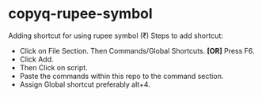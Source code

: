 # copyq-rupee-symbol
Adding shortcut for using rupee symbol (₹)
Steps to add shortcut:
- Click on File Section. Then Commands/Global Shortcuts. **[OR]** Press F6.
- Click Add.
- Then Click on script.
- Paste the commands within this repo to the command section.
- Assign Global shortcut preferably alt+4.
